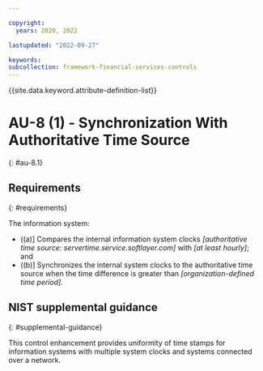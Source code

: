 ```yaml
---

copyright:
  years: 2020, 2022

lastupdated: "2022-09-27"

keywords: 
subcollection: framework-financial-services-controls
---
```


{{site.data.keyword.attribute-definition-list}}

         
# AU-8 (1) - Synchronization With Authoritative Time Source
{: #au-8.1}

## Requirements
{: #requirements}

The information system:

- ((a)\] Compares the internal information system clocks _[authoritative time source: servertime.service.softlayer.com]_ with _[at least hourly]_; and
- ((b)\] Synchronizes the internal system clocks to the authoritative time source when the time difference is greater than _[organization-defined time period]_.

## NIST supplemental guidance
{: #supplemental-guidance}

This control enhancement provides uniformity of time stamps for information systems with multiple system clocks and systems connected over a network.



